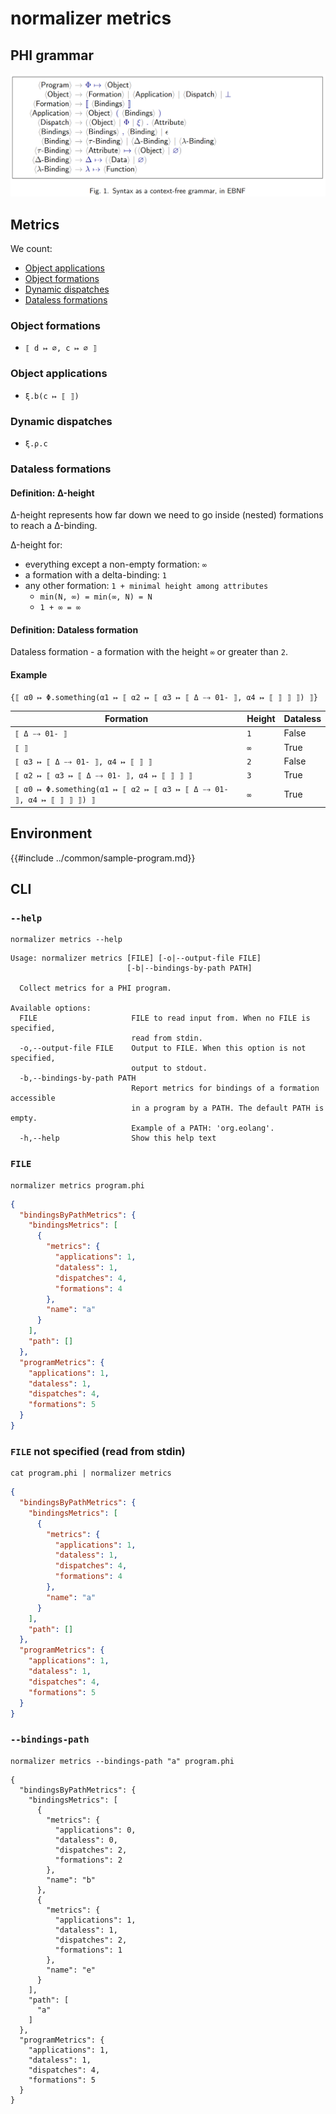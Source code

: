# normalizer metrics

## PHI grammar

![phi-grammar](../media/phi-grammar.png)

## Metrics

We count:

- [Object applications](#object-applications)
- [Object formations](#object-formations)
- [Dynamic dispatches](#dynamic-dispatches)
- [Dataless formations](#dataless-formations)

### Object formations

- `⟦ d ↦ ∅, c ↦ ∅ ⟧`

### Object applications

- `ξ.b(c ↦ ⟦ ⟧)`

### Dynamic dispatches

- `ξ.ρ.c`

### Dataless formations

#### Definition: Δ-height

Δ-height represents how far down we need to go inside (nested) formations to reach a Δ-binding.

Δ-height for:

- everything except a non-empty formation: `∞`
- a formation with a delta-binding: `1`
- any other formation: `1 + minimal height among attributes`
  - `min(N, ∞) = min(∞, N) = N`
  - `1 + ∞ = ∞`

#### Definition: Dataless formation

Dataless formation - a formation with the height `∞` or greater than `2`.

#### Example

```console
{⟦ α0 ↦ Φ.something(α1 ↦ ⟦ α2 ↦ ⟦ α3 ↦ ⟦ Δ ⤍ 01- ⟧, α4 ↦ ⟦ ⟧ ⟧ ⟧) ⟧}
```

| Formation                                                                       | Height | Dataless |
| ------------------------------------------------------------------------------- | ------ | -------- |
| `⟦ Δ ⤍ 01- ⟧`                                                                   | `1`    | False    |
| `⟦ ⟧`                                                                           | `∞`    | True     |
| `⟦ α3 ↦ ⟦ Δ ⤍ 01- ⟧, α4 ↦ ⟦ ⟧ ⟧`                                                | `2`    | False    |
| `⟦ α2 ↦ ⟦ α3 ↦ ⟦ Δ ⤍ 01- ⟧, α4 ↦ ⟦ ⟧ ⟧ ⟧`                                       | `3`    | True     |
| `⟦ α0 ↦ Φ.something(α1 ↦ ⟦ α2 ↦ ⟦ α3 ↦ ⟦ Δ ⤍ 01- ⟧, α4 ↦ ⟦ ⟧ ⟧ ⟧) ⟧`            | `∞`    | True     |

## Environment

{{#include ../common/sample-program.md}}

## CLI

### `--help`

```$ as console
normalizer metrics --help
```

```console
Usage: normalizer metrics [FILE] [-o|--output-file FILE]
                          [-b|--bindings-by-path PATH]

  Collect metrics for a PHI program.

Available options:
  FILE                     FILE to read input from. When no FILE is specified,
                           read from stdin.
  -o,--output-file FILE    Output to FILE. When this option is not specified,
                           output to stdout.
  -b,--bindings-by-path PATH
                           Report metrics for bindings of a formation accessible
                           in a program by a PATH. The default PATH is empty.
                           Example of a PATH: 'org.eolang'.
  -h,--help                Show this help text
```

### `FILE`

```$ as json
normalizer metrics program.phi
```

```json
{
  "bindingsByPathMetrics": {
    "bindingsMetrics": [
      {
        "metrics": {
          "applications": 1,
          "dataless": 1,
          "dispatches": 4,
          "formations": 4
        },
        "name": "a"
      }
    ],
    "path": []
  },
  "programMetrics": {
    "applications": 1,
    "dataless": 1,
    "dispatches": 4,
    "formations": 5
  }
}
```

### `FILE` not specified (read from stdin)

```$ as json
cat program.phi | normalizer metrics
```

```json
{
  "bindingsByPathMetrics": {
    "bindingsMetrics": [
      {
        "metrics": {
          "applications": 1,
          "dataless": 1,
          "dispatches": 4,
          "formations": 4
        },
        "name": "a"
      }
    ],
    "path": []
  },
  "programMetrics": {
    "applications": 1,
    "dataless": 1,
    "dispatches": 4,
    "formations": 5
  }
}
```

### `--bindings-path`

```$ as console
normalizer metrics --bindings-path "a" program.phi
```

```console
{
  "bindingsByPathMetrics": {
    "bindingsMetrics": [
      {
        "metrics": {
          "applications": 0,
          "dataless": 0,
          "dispatches": 2,
          "formations": 2
        },
        "name": "b"
      },
      {
        "metrics": {
          "applications": 1,
          "dataless": 1,
          "dispatches": 2,
          "formations": 1
        },
        "name": "e"
      }
    ],
    "path": [
      "a"
    ]
  },
  "programMetrics": {
    "applications": 1,
    "dataless": 1,
    "dispatches": 4,
    "formations": 5
  }
}
```
